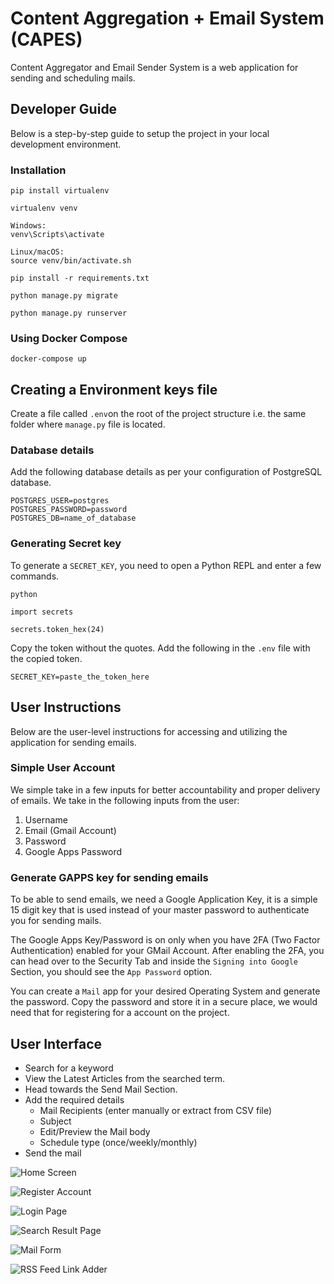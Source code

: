 # Content Aggregation + Email System (CAPES)

Content Aggregator and Email Sender System is a web application for sending and scheduling mails. 

## Developer Guide

Below is a step-by-step guide to setup the project in your local development environment. 

### Installation

```
pip install virtualenv

virtualenv venv

Windows:
venv\Scripts\activate

Linux/macOS:
source venv/bin/activate.sh

pip install -r requirements.txt

python manage.py migrate

python manage.py runserver
```

### Using Docker Compose

```
docker-compose up
```

## Creating a Environment keys file

Create a file called `.env`on the root of the project structure i.e. the same folder where `manage.py` file is located.

### Database details

Add the following database details as per your configuration of PostgreSQL database.

```
POSTGRES_USER=postgres
POSTGRES_PASSWORD=password
POSTGRES_DB=name_of_database
```

### Generating Secret key

To generate a `SECRET_KEY`, you need to open a Python REPL and enter a few commands.

```
python

import secrets

secrets.token_hex(24)
```

Copy the token without the quotes. Add the following in the `.env` file with the copied token.

```
SECRET_KEY=paste_the_token_here
```

## User Instructions

Below are the user-level instructions for accessing and utilizing the application for sending emails.

### Simple User Account

We simple take in a few inputs for better accountability and proper delivery of emails. We take in the following inputs from the user:

1. Username
2. Email (Gmail Account)
3. Password
4. Google Apps Password

### Generate GAPPS key for sending emails

To be able to send emails, we need a Google Application Key, it is a simple 15 digit key that is used instead of your master password to authenticate you for sending mails.

The Google Apps Key/Password is on only when you have 2FA (Two Factor Authentication) enabled for your GMail Account. After enabling the 2FA, you can head over to the Security Tab and inside the `Signing into Google` Section, you should see the `App Password` option. 

You can create a `Mail` app for your desired Operating System and generate the password. Copy the password and store it in a secure place, we would need that for registering for a account on the project. 

## User Interface

- Search for a keyword
- View the Latest Articles from the searched term.
- Head towards the Send Mail Section.
- Add the required details
    - Mail Recipients (enter manually or extract from CSV file)
    - Subject
    - Edit/Preview the Mail body
    - Schedule type (once/weekly/monthly)
- Send the mail

![Home Screen](https://res.cloudinary.com/dgpxbrwoz/image/upload/v1651424595/capes/homepage.png)

![Register Account](https://res.cloudinary.com/dgpxbrwoz/image/upload/v1651424595/capes/register.png)

![Login Page](https://res.cloudinary.com/dgpxbrwoz/image/upload/v1651424595/capes/login.png)

![Search Result Page](https://res.cloudinary.com/dgpxbrwoz/image/upload/v1651424595/capes/searchpage.png)

![Mail Form](https://res.cloudinary.com/dgpxbrwoz/image/upload/v1651424595/capes/mailform.png)

![RSS Feed Link Adder](https://res.cloudinary.com/dgpxbrwoz/image/upload/v1651424595/capes/rss_feed_link_adder.png)


